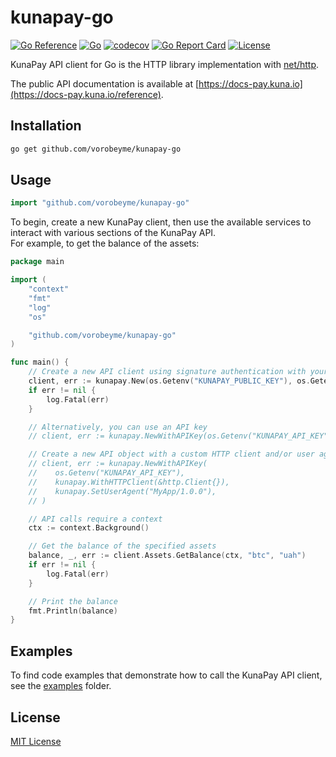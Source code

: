 # kunapay-go

[![Go Reference](https://pkg.go.dev/badge/github.com/vorobeyme/kunapay-go.svg)](https://pkg.go.dev/github.com/vorobeyme/kunapay-go)
[![Go](https://github.com/vorobeyme/kunapay-go/actions/workflows/go.yml/badge.svg)](https://github.com/vorobeyme/kunapay-go/actions/workflows/go.yml)
[![codecov](https://codecov.io/gh/vorobeyme/kunapay-go/branch/main/graph/badge.svg?token=HV37K62JA3)](https://codecov.io/gh/vorobeyme/kunapay-go)
[![Go Report Card](https://goreportcard.com/badge/github.com/vorobeyme/kunapay-go)](https://goreportcard.com/report/github.com/vorobeyme/kunapay-go)
[![License](https://img.shields.io/badge/license-MIT-blue.svg)](./LICENSE)

KunaPay API client for Go is the HTTP library implementation with [net/http](https://pkg.go.dev/net/http).

The public API documentation is available at [https://docs-pay.kuna.io](https://docs-pay.kuna.io/reference).

## Installation
```bash
go get github.com/vorobeyme/kunapay-go
```

## Usage

```go
import "github.com/vorobeyme/kunapay-go"
```

To begin, create a new KunaPay client, then use the available services to interact with various sections of the KunaPay API.  
For example, to get the balance of the assets:
```go
package main

import (
    "context"
    "fmt"
    "log"
    "os"

    "github.com/vorobeyme/kunapay-go"
)

func main() {
    // Create a new API client using signature authentication with your public and private keys
    client, err := kunapay.New(os.Getenv("KUNAPAY_PUBLIC_KEY"), os.Getenv("KUNAPAY_PRIVATE_KEY"))
    if err != nil {
        log.Fatal(err)
    }

    // Alternatively, you can use an API key
    // client, err := kunapay.NewWithAPIKey(os.Getenv("KUNAPAY_API_KEY"))

    // Create a new API object with a custom HTTP client and/or user agent
    // client, err := kunapay.NewWithAPIKey(
    //    os.Getenv("KUNAPAY_API_KEY"),
    //    kunapay.WithHTTPClient(&http.Client{}),
    //    kunapay.SetUserAgent("MyApp/1.0.0"),
    // )

    // API calls require a context
    ctx := context.Background()

    // Get the balance of the specified assets
    balance, _, err := client.Assets.GetBalance(ctx, "btc", "uah")
    if err != nil {
        log.Fatal(err)
    }

    // Print the balance
    fmt.Println(balance)
}
```

## Examples

To find code examples that demonstrate how to call the KunaPay API client, see the [examples](/examples/) folder.


## License

[MIT License](./LICENSE)
